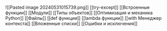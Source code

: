 ![[Pasted image 20240531015739.png]]
[[try-except]]
[[Встроенные функции]]
[[Модули]]
[[Типы объектов]]
[[Оптимизация и механика Python]]
[[Файлы]]
[[def функции]]
[[lambda функции]]
[[with Менеджер контекста]]
[[Вложенные списки]]
[[Ошибки и исключения]]